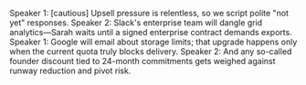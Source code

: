 Speaker 1: [cautious] Upsell pressure is relentless, so we script polite "not yet" responses.
Speaker 2: Slack's enterprise team will dangle grid analytics—Sarah waits until a signed enterprise contract demands exports.
Speaker 1: Google will email about storage limits; that upgrade happens only when the current quota truly blocks delivery.
Speaker 2: And any so-called founder discount tied to 24-month commitments gets weighed against runway reduction and pivot risk.
